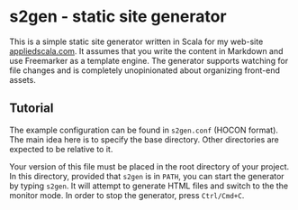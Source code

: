 # s2gen - static site generator

This is a simple static site generator written in Scala for my web-site [appliedscala.com](http://appliedscala.com/). It assumes that you write the content in Markdown and use Freemarker as a template engine. The generator supports watching for file changes and is completely unopinionated about organizing front-end assets.

## Tutorial

The example configuration can be found in `s2gen.conf` (HOCON format).
The main idea here is to specify the base directory.
Other directories are expected to be relative to it.

Your version of this file must be placed in the root directory of your project.
In this directory, provided that `s2gen` is in `PATH`, you can start the generator by typing `s2gen`.
It will attempt to generate HTML files and switch to the the monitor mode.
In order to stop the generator, press `Ctrl/Cmd+C`.
